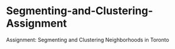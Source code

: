 # Segmenting-and-Clustering-Assignment
Assignment: Segmenting and Clustering Neighborhoods in Toronto
